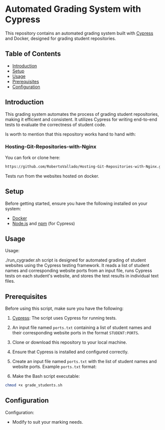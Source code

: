# Automated Grading System with Cypress

This repository contains an automated grading system built with [Cypress](https://www.cypress.io/) and Docker, designed for grading student repositories.

## Table of Contents

- [Introduction](#introduction)
- [Setup](#setup)
- [Usage](#usage)
- [Prerequisites](#Prerequisites)
- [Configuration](#configuration)

## Introduction

This grading system automates the process of grading student repositories, making it efficient and consistent. It utilizes Cypress for writing end-to-end tests to evaluate the correctness of student code.

Is worth to mention that this repository works hand to hand with:

### Hosting-Git-Repositories-with-Nginx
You can fork or clone here:

```bash
https://github.com/RobertoVallado/Hosting-Git-Repositories-with-Nginx.git
```
Tests run from the websites hosted on docker.

## Setup

Before getting started, ensure you have the following installed on your system:

- [Docker](https://www.docker.com/get-started)
- [Node.js](https://nodejs.org/) and [npm](https://www.npmjs.com/) (for Cypress)

## Usage

Usage:

./run_cygrader.sh script is designed for automated grading of student websites using the Cypress testing framework. It reads a list of student names and corresponding website ports from an input file, runs Cypress tests on each student's website, and stores the test results in individual text files.

## Prerequisites

Before using this script, make sure you have the following:

1. [Cypress](https://docs.cypress.io/guides/getting-started/installing-cypress): The script uses Cypress for running tests.
2. An input file named `ports.txt` containing a list of student names and their corresponding website ports in the format `STUDENT:PORTS`.

1. Clone or download this repository to your local machine.
2. Ensure that Cypress is installed and configured correctly.
3. Create an input file named `ports.txt` with the list of student names and website ports.
   Example `ports.txt` format:

4. Make the Bash script executable:
```bash
chmod +x grade_students.sh

```

## Configuration

Configuration:

- Modify to suit your marking needs.
